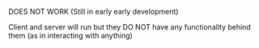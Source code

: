 DOES NOT WORK (Still in early early development)

Client and server will run but they DO NOT have any functionality behind them (as in interacting with anything)
